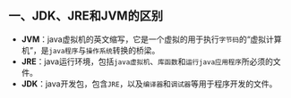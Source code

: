 ## 一、JDK、JRE和JVM的区别

- **JVM**：java虚拟机的英文缩写，它是一个虚拟的用于执行`字节码`的“虚拟计算机”，是`java程序`与`操作系统`转换的桥梁。
- **JRE**：java运行环境，包括`java虚拟机`、`库函数`和`运行java应用程序`所必须的文件。
- **JDK**：java开发包，包含`JRE`，以及`编译器`和`调试器`等用于程序开发的文件。

